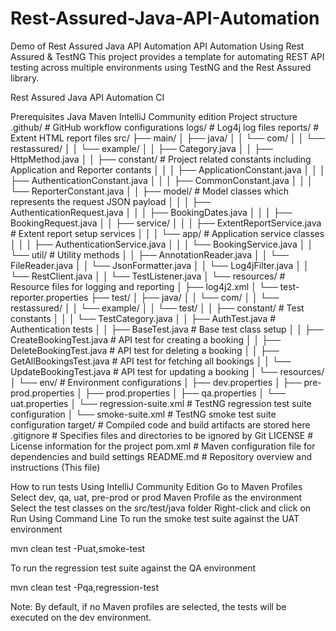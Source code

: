 # Rest-Assured-Java-API-Automation
Demo of Rest Assured Java API Automation
API Automation Using Rest Assured & TestNG
This project provides a template for automating REST API testing across multiple environments using TestNG and the Rest Assured library.

Rest Assured Java API Automation CI

Prerequisites
Java
Maven
IntelliJ Community edition
Project structure
.github/                                              # GitHub workflow configurations
logs/                                                 # Log4j log files
reports/                                              # Extent HTML report files
src/
├── main/
│   ├── java/
│   │   └── com/
│   │       └── restassured/
│   │           └── example/
│   │               ├── Category.java
│   │               ├── HttpMethod.java
│   │               ├── constant/                     # Project related constants including Application and Reporter contants
│   │               │   ├── ApplicationConstant.java
│   │               │   ├── AuthenticationConstant.java
│   │               │   ├── CommonConstant.java
│   │               │   └── ReporterConstant.java
│   │               ├── model/                        # Model classes which represents the request JSON payload
│   │               │   ├── AuthenticationRequest.java
│   │               │   ├── BookingDates.java
│   │               │   ├── BookingRequest.java
│   │               ├── service/
│   │               │   ├── ExtentReportService.java  # Extent report setup services
│   │               │   └── app/                      # Application service classes
│   │               │       ├── AuthenticationService.java
│   │               │       └── BookingService.java
│   │               └── util/                         # Utility methods
│   │                   ├── AnnotationReader.java
│   │                   └── FileReader.java
│   │                   └── JsonFormatter.java
│   │                   └── Log4jFilter.java
│   │                   └── RestClient.java
│   │                   └── TestListener.java
│   └── resources/                                    # Resource files for logging and reporting
│       ├── log4j2.xml
│       └── test-reporter.properties
├── test/
│   ├── java/
│   │   └── com/
│   │       └── restassured/
│   │           └── example/
│   │               └── test/
│   │                   ├── constant/                     # Test constants
│   │                   │   └── TestCategory.java
│   │                   ├── AuthTest.java                 # Authentication tests
│   │                   ├── BaseTest.java                 # Base test class setup
│   │                   ├── CreateBookingTest.java        # API test for creating a booking
│   │                   ├── DeleteBookingTest.java        # API test for deleting a booking
│   │                   ├── GetAllBookingsTest.java       # API test for fetching all bookings
│   │                   └── UpdateBookingTest.java        # API test for updating a booking
│   └── resources/
│       └── env/                                          # Environment configurations
│           ├── dev.properties
│           ├── pre-prod.properties
│           ├── prod.properties
│           ├── qa.properties
│           └── uat.properties
│       └── regression-suite.xml                          # TestNG regression test suite configuration
│       └── smoke-suite.xml                               # TestNG smoke test suite configuration
target/                                                   # Compiled code and build artifacts are stored here
.gitignore                                                # Specifies files and directories to be ignored by Git
LICENSE                                                   # License information for the project
pom.xml                                                   # Maven configuration file for dependencies and build settings
README.md                                                 # Repository overview and instructions (This file)

How to run tests
Using IntelliJ Community Edition
Go to Maven Profiles
Select dev, qa, uat, pre-prod or prod Maven Profile as the environment
Select the test classes on the src/test/java folder
Right-click and click on Run
Using Command Line
To run the smoke test suite against the UAT environment

mvn clean test -Puat,smoke-test

To run the regression test suite against the QA environment

mvn clean test -Pqa,regression-test

Note: By default, if no Maven profiles are selected, the tests will be executed on the dev environment.
